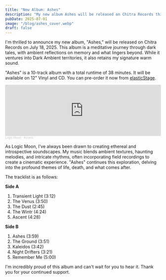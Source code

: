 ```yaml
---
title: "New Album: Ashes"
description: "My new album Ashes will be released on Chitra Records this month."
pubDate: 2025-07-01
image: "/blog/ashes_cover.webp"
draft: false
---
```


I'm thrilled to announce my new album, "Ashes," will be released on Chitra Records on July 18, 2025. 
This album is a meditative journey through dark tales, with ambient reflections on memory and what lingers beyond. While it ventures into Dark Ambient territories, it also retains my signature warm sound.

"Ashes" is a 10-track album with a total runtime of 38 minutes. It will be available on 12" Vinyl and CD. You can pre-order it now from [elasticStage](https://elasticstage.com/chitrarecords/releases/ashes-album).

<iframe width="100%" height="166" scrolling="no" frameborder="no" allow="autoplay" src="https://w.soundcloud.com/player/?url=https%3A//api.soundcloud.com/tracks/2120639838&color=%238b8080&auto_play=false&hide_related=true&show_comments=false&show_user=false&show_reposts=false&show_teaser=false"></iframe><div style="font-size: 10px; color: #cccccc;line-break: anywhere;word-break: normal;overflow: hidden;white-space: nowrap;text-overflow: ellipsis; font-family: Interstate,Lucida Grande,Lucida Sans Unicode,Lucida Sans,Garuda,Verdana,Tahoma,sans-serif;font-weight: 100;"><a href="https://soundcloud.com/logic-moon" title="Logic Moon" target="_blank" style="color: #cccccc; text-decoration: none;">Logic Moon</a> · <a href="https://soundcloud.com/logic-moon/ascent-chitra" title="Ascent" target="_blank" style="color: #cccccc; text-decoration: none;">Ascent</a></div>

As Logic Moon, I've always been drawn to creating ethereal and introspective soundscapes. My music blends ambient textures, haunting melodies, and intricate rhythms, often incorporating field recordings to create a cinematic experience. "Ashes" continues this exploration, delving into the profound themes of life, death, and what comes after.

The tracklist is as follows:

**Side A**
1. Transient Light (3:12)
2. The Venus (3:50)
3. The Dust (2:45)
4. The Wintr (4:24)
5. Ascent (4:28)

**Side B**
1. Ashes (3:59)
2. The Ground (3:51)
3. Kaleidos (3:42)
4. Night Drifters (3:21)
5. Remember Me (5:00)

I'm incredibly proud of this album and can't wait for you to hear it. Thank you for your continued support.
